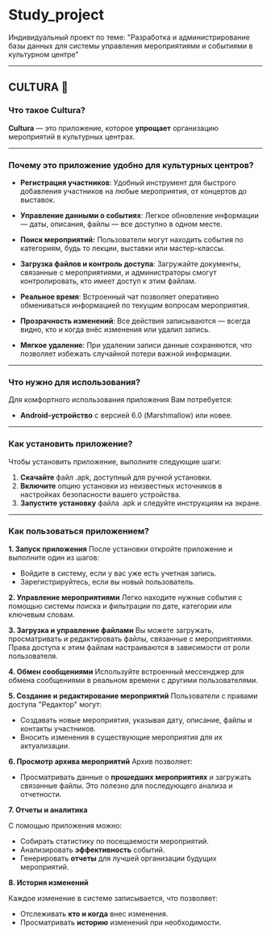 # Study_project
 Индивидуальный проект по теме: "Разработка и администрирование базы данных для системы управления мероприятиями и событиями в культурном центре"
 ___

 ## CULTURA :ticket:
 ### **Что такое Cultura?**

**Cultura** — это приложение, которое **упрощает** организацию мероприятий в культурных центрах. 
___

### **Почему это приложение удобно для культурных центров?**

* **Регистрация участников**:
Удобный инструмент для быстрого добавления участников на любые мероприятия, от концертов до выставок.

* **Управление данными о событиях**:
Легкое обновление информации — даты, описания, файлы — все доступно в одном месте.

* **Поиск мероприятий:** Пользователи могут находить события по категориям, будь то лекции, выставки или мастер-классы.

* **Загрузка файлов и контроль доступа**: Загружайте документы, связанные с мероприятиями, и администраторы смогут контролировать, кто имеет доступ к этим файлам.

* **Реальное время**: Встроенный чат позволяет оперативно обмениваться информацией по текущим вопросам мероприятия.

* **Прозрачность изменений**: Все действия записываются — всегда видно, кто и когда внёс изменения или удалил запись.

* **Мягкое удаление**: При удалении записи данные сохраняются, что позволяет избежать случайной потери важной информации.

____

### **Что нужно для использования?**

Для комфортного использования приложения Вам потребуется:
* **Android-устройство** с версией 6.0 (Marshmallow) или новее.
___

### **Как установить приложение?**
Чтобы установить приложение, выполните следующие шаги:

1. **Скачайте** файл .apk, доступный для ручной установки.
2. **Включите** опцию установки из неизвестных источников в настройках безопасности вашего устройства.
3. **Запустите установку** файла .apk и следуйте инструкциям на экране.
___ 

### **Как пользоваться приложением?**

**1. Запуск приложения**
После установки откройте приложение и выполните один из шагов:

* Войдите в систему, если у вас уже есть учетная запись.
* Зарегистрируйтесь, если вы новый пользователь.

**2. Управление мероприятиями**
Легко находите нужные события с помощью системы поиска и фильтрации по дате, категории или ключевым словам.

**3. Загрузка и управление файлами**
Вы можете загружать, просматривать и редактировать файлы, связанные с мероприятиями. Права доступа к этим файлам настраиваются в зависимости от роли пользователя.

**4. Обмен сообщениями**
Используйте встроенный мессенджер для обмена сообщениями в реальном времени с другими пользователями.

**5. Создание и редактирование мероприятий**
Пользователи с правами доступа "Редактор" могут:

* Создавать новые мероприятия, указывая дату, описание, файлы и контакты участников.
* Вносить изменения в существующие мероприятия для их актуализации.


**6. Просмотр архива мероприятий**
Архив позволяет:

* Просматривать данные о **прошедших мероприятиях** и загружать связанные файлы. Это полезно для последующего анализа и отчетности.

**7. Отчеты и аналитика**

С помощью приложения можно:

* Собирать статистику по посещаемости мероприятий.
* Анализировать **эффективность** событий.
* Генерировать **отчеты** для лучшей организации будущих мероприятий.

**8. История изменений**

Каждое изменение в системе записывается, что позволяет:

* Отслеживать **кто и когда** внес изменения.
* Просматривать **историю** изменений при необходимости.